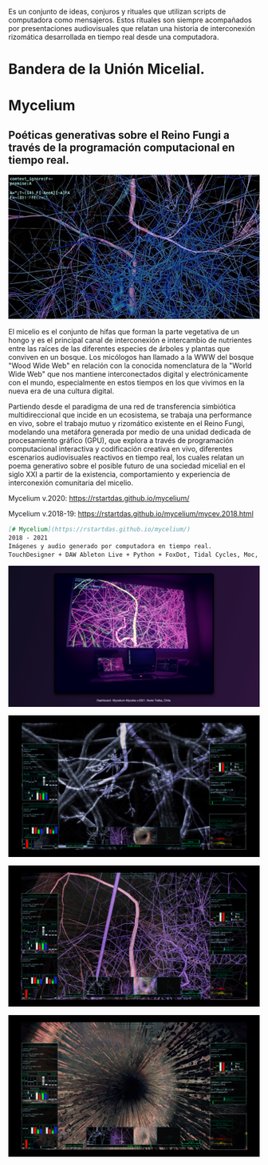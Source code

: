 Es un conjunto de ideas, conjuros y rituales que utilizan scripts de computadora como mensajeros. Estos rituales son siempre acompañados por presentaciones audiovisuales que relatan una historia de interconexión rizomática desarrollada en tiempo real desde una computadora.

# Bandera de la Unión Micelial.



# Mycelium
## Poéticas generativas sobre el Reino Fungi a través de la programación computacional en tiempo real.
[![Alt text](https://github.com/mauricixx/mycelia/blob/main/img/mycexxxxxx-jpg-peq.jpg)](https://rstartdas.github.io/mycelium/)




El micelio es el conjunto de hifas que forman la parte vegetativa de un hongo y es el principal canal de interconexión e intercambio de nutrientes entre las raíces de las diferentes especies de árboles y plantas que conviven en un bosque. Los micólogos han llamado a la WWW del bosque "Wood Wide Web" en relación con la conocida nomenclatura de la "World Wide Web" que nos mantiene interconectados digital y electrónicamente con el mundo, especialmente en estos tiempos en los que vivimos en la nueva era de una cultura digital. 

Partiendo desde el paradigma de una red de transferencia simbiótica multidireccional que incide en un ecosistema, se trabaja una performance en vivo, sobre el trabajo mutuo y rizomático existente en el Reino Fungi, modelando una metáfora generada por medio de una unidad dedicada de procesamiento gráfico (GPU), que explora a través de programación computacional interactiva y codificación creativa en vivo, diferentes escenarios audiovisuales reactivos en tiempo real, los cuales relatan un poema generativo sobre el posible futuro de una sociedad micelial en el siglo XXI a partir de la existencia, comportamiento y experiencia de interconexión comunitaria del micelio.

Mycelium v.2020: https://rstartdas.github.io/mycelium/

Mycelium v.2018-19: https://rstartdas.github.io/mycelium/mycev.2018.html

```markdown
[# Mycelium](https://rstartdas.github.io/mycelium/)
2018 - 2021
Imágenes y audio generado por computadora en tiempo real. 
TouchDesigner + DAW Ableton Live + Python + FoxDot, Tidal Cycles, Moc, Processing
```

[![Alt text](https://github.com/mauricixx/mycelia/blob/main/img/mycelia_control_panel.001.jpeg)](https://rstartdas.github.io/mycelium/)

[![Alt text](https://github.com/mauricixx/mycelia/blob/main/img/mycelia-controlpanel_2.001.jpeg)](https://rstartdas.github.io/mycelium/)

[![Alt text](https://github.com/mauricixx/mycelia/blob/main/img/mycelia_cpanel_2.001.jpeg)](https://rstartdas.github.io/mycelium/)

[![Alt text](https://github.com/mauricixx/mycelia/blob/main/img/mycelia_cpanel_4.001.jpeg)](https://rstartdas.github.io/mycelium/)





